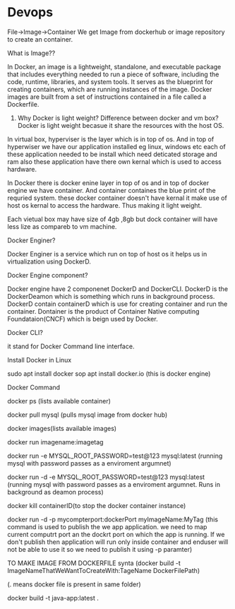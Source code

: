 # Devops
File->Image->Container
We get Image from dockerhub or image repository to create an container.

What is Image??

In Docker, an image is a lightweight, standalone, and executable package that includes everything needed to run a piece of software, including the code, runtime, libraries, and system tools. It serves as the blueprint for creating containers, which are running instances of the image. Docker images are built from a set of instructions contained in a file called a Dockerfile.

1. Why Docker is light weight? Difference between docker and vm box?
Docker is light weight becasue it share the resources with the host OS.

In virtual box, hyperviser is the layer which is in top of os. And in top of hyperwiser we have our application installed eg linux, windows etc
each of these application needed to be install which need deticated storage and ram also these application have there own kernal which is used to access hardware.

In Docker there is docker enine layer in top of os and in top of docker engine we have container. And container containes the blue print of the requried system.
these docker container doesn't have kernal it make use of host os kernal to access the hardware. Thus making it light weight.

Each vietual box may have size of 4gb ,8gb but dock container will have less lize as compareb to vm machine.

Docker Enginer?

Docker Enginer is a service which run on top of host os it helps us in virtualization using DockerD.

Docker Engine component?

Docker engine have 2 componenet DockerD and DockerCLI.
DockerD is the DockerDeamon which is something which runs in background process.
DockerD contain containerD which is use for creating container and run the container. Dontainer is the product of Container Native computing Foundataion(CNCF) which is beign used by Docker.

Docker CLI?

it stand for Docker Command line interface.

Install Docker in Linux

sudo apt install docker
sop apt install docker.io (this is docker engine)


Docker Command

docker ps (lists available container)

docker pull mysql (pulls mysql image from docker hub)

docker images(lists available images)

docker run imagename:imagetag

docker run -e MYSQL_ROOT_PASSWORD=test@123 mysql:latest (running mysql with password passes as a enviroment argumnet)

docker run -d -e MYSQL_ROOT_PASSWORD=test@123 mysql:latest (running mysql with password passes as a enviroment argumnet. Runs in background as deamon process)

docker kill containerID(to stop the docker container instance)

docker run -d -p mycompterport:dockerPort myImageName:MyTag (this command is used to publish the we app application. we need to map current computrt port an the dockrt port on which the app is running. If we don't publish then application will run only inside container and enduser will not be able to use it so we need to publish it using -p paramter)

TO MAKE IMAGE FROM DOCKERFILE synta (docker build -t ImageNameThatWeWantToCreateWith:TageName DockerFilePath)


(. means docker file is present in same folder)


docker build -t java-app:latest .

